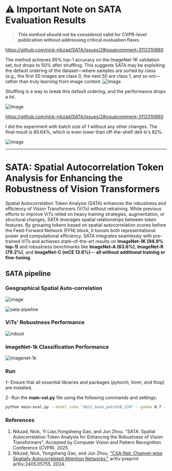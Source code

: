 # ⚠️ Important Note on SATA Evaluation Results
> **This method should not be considered valid for CVPR-level publication without addressing critical evaluation flaws.**

https://github.com/nick-nikzad/SATA/issues/2#issuecomment-3112310860

The method achieves 95% top-1 accuracy on the ImageNet-1K validation set, but drops to 50% after shuffling. This suggests SATA may be exploiting the default ordering of the dataset—where samples are sorted by class (e.g., the first 50 images are class 0, the next 50 are class 1, and so on)—rather than truly learning from image content.
![Image](https://github.com/user-attachments/assets/0a755615-fccb-4944-b662-683b25a05fdf)

Shuffling is a way to break this default ordering, and the performance drops a lot.

![Image](https://github.com/user-attachments/assets/f4c9d2a6-b602-456e-878d-797f175ae3e1)


https://github.com/nick-nikzad/SATA/issues/2#issuecomment-3112310860

I did the experiment with batch size of 1 without any other changes. The final result is 80.64%,  which is even lower than off-the-shelf deit-b's 82%. 

![Image](https://github.com/user-attachments/assets/5e8f8a4d-8c20-4724-883d-a473faf64b0b)

---

# SATA: Spatial Autocorrelation Token Analysis for Enhancing the Robustness of Vision Transformers

Spatial Autocorrelation Token Analysis (SATA) enhances the robustness and efficiency of Vision Transformers (ViTs) without retraining. While previous efforts to improve ViTs relied on heavy training strategies, augmentation, or structural changes, SATA leverages spatial relationships between token features. By grouping tokens based on spatial autocorrelation scores before the Feed-Forward Network (FFN) block, it boosts both representational power and computational efficiency. SATA integrates seamlessly with pre-trained ViTs and achieves state-of-the-art results on **ImageNet-1K (94.9% top-1)** and robustness benchmarks like **ImageNet-A (63.6%)**, **ImageNet-R (79.2%)**, and **ImageNet-C (mCE 13.6%)**— **all without additional training or fine-tuning**.


## SATA pipeline
### Geographical Spatial Auto-correlation

![image](https://github.com/user-attachments/assets/19338553-3faa-4494-9c80-60377ca0645b)

![sata-pipeline](https://github.com/user-attachments/assets/6123c376-9dde-4819-96ad-d0a8a5c7df70)

### ViTs' Robustness Performance
![robust](https://github.com/user-attachments/assets/18b6d080-f71c-4b87-a8f0-d7482d9572e6)

### ImageNet-1k Classification Performance
![imagenet-1k](https://github.com/user-attachments/assets/67f71566-7eb0-4c0e-89ff-5ebc788338a2)

### Run
1- Ensure that all essential libraries and packages (pytorch, timm, and thop) are installed.

2- Run the **main-val.py** file using the following commands and settings:

```bash
python main-eval.py --model_name "deit_base_patch16_224" --gamma 0.7 --data_path ./ImageNet2012/val/ --sata 
```

### References
1. Nikzad, Nick, Yi Liao,Yongsheng Gao, and Jun Zhou. "SATA: Spatial Autocorrelation Token Analysis for Enhancing the Robustness of Vision Transformers", Accepted by Computer Vision and Pattern Recognition Conference (CVPR). 2025.
2. Nikzad, Nick, Yongsheng Gao, and Jun Zhou. ["CSA-Net: Channel-wise Spatially Autocorrelated Attention Networks."](https://arxiv.org/abs/2405.05755) arXiv preprint arXiv:2405.05755. 2024.
